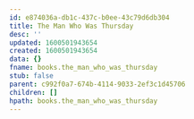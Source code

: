 ```yaml
---
id: e874036a-db1c-437c-b0ee-43c79d6db304
title: The Man Who Was Thursday
desc: ''
updated: 1600501943654
created: 1600501943654
data: {}
fname: books.the_man_who_was_thursday
stub: false
parent: c992f0a7-674b-4114-9033-2ef3c1d45706
children: []
hpath: books.the_man_who_was_thursday
---
```

## 
